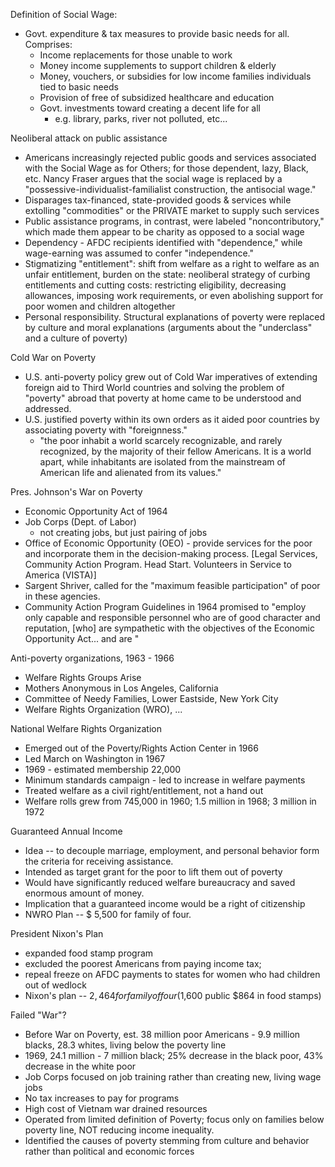 Definition of Social Wage:
+ Govt. expenditure & tax measures to provide basic needs for all. Comprises:
  + Income replacements for those unable to work
  + Money income supplements to support children & elderly
  + Money, vouchers, or subsidies for low income families individuals tied to basic needs
  + Provision of free of subsidized healthcare and education
  + Govt. investments toward creating a decent life for all
    + e.g. library, parks, river not polluted, etc...

Neoliberal attack on public assistance
+ Americans increasingly rejected public goods and services associated with the Social Wage as for Others; for those dependent, lazy, Black, etc. Nancy Fraser argues that the social wage is replaced by a "possessive-individualist-familialist construction, the antisocial wage."
+ Disparages tax-financed, state-provided goods & services while extolling "commodities" or the PRIVATE market to supply such services
+ Public assistance programs, in contrast, were labeled "noncontributory," which made them appear to be charity as opposed to a social wage
+ Dependency - AFDC recipients identified with "dependence," while wage-earning was assumed to confer "independence."
+ Stigmatizing "entitlement": shift from welfare as a right to welfare as an unfair entitlement, burden on the state: neoliberal strategy of curbing entitlements and cutting costs: restricting eligibility, decreasing allowances, imposing work requirements, or even abolishing support for poor women and children altogether
+ Personal responsibility. Structural explanations of poverty were replaced by culture and moral explanations (arguments about the "underclass" and a culture of poverty)

Cold War on Poverty
+ U.S. anti-poverty policy grew out of Cold War imperatives of extending foreign aid to Third World countries and solving the problem of "poverty" abroad that poverty at home came to be understood and addressed.
+ U.S. justified poverty within its own orders as it aided poor countries by associating poverty with "foreignness."
  + "the poor inhabit a world scarcely recognizable, and rarely recognized, by the majority of their fellow Americans. It is a world apart, while inhabitants are isolated from the mainstream of American life and alienated from its values."

Pres. Johnson's War on Poverty
+ Economic Opportunity Act of 1964
+ Job Corps (Dept. of Labor)
  + not creating jobs, but just pairing of jobs
+ Office of Economic Opportunity (OEO) - provide services for the poor and incorporate them in the decision-making process. [Legal Services, Community Action Program. Head Start. Volunteers in Service to America (VISTA)]
+ Sargent Shriver, called for the "maximum feasible participation" of poor in these agencies.
+ Community Action Program Guidelines in 1964 promised to "employ only capable and responsible personnel who are of good character and reputation, [who] are sympathetic with the objectives of the Economic Opportunity Act... and are "

Anti-poverty organizations, 1963 - 1966
+ Welfare Rights Groups Arise
+ Mothers Anonymous in Los Angeles, California
+ Committee of Needy Families, Lower Eastside, New York City
+ Welfare Rights Organization (WRO), ...

National Welfare Rights Organization
+ Emerged out of the Poverty/Rights Action Center in 1966
+ Led March on Washington in 1967
+ 1969 - estimated membership 22,000
+ Minimum standards campaign - led to increase in welfare payments
+ Treated welfare as a civil right/entitlement, not a hand out
+ Welfare rolls grew from 745,000 in 1960; 1.5 million in 1968; 3 million in 1972

Guaranteed Annual Income
+ Idea -- to decouple marriage, employment, and personal behavior form the criteria for receiving assistance.
+ Intended as target grant for the poor to lift them out of poverty
+ Would have significantly reduced welfare bureaucracy and saved enormous amount of money.
+ Implication that a guaranteed income would be a right of citizenship
+ NWRO Plan -- $ 5,500 for family of four.

President Nixon's Plan
+ expanded food stamp program
+ excluded the poorest Americans from paying income tax;
+ repeal freeze on AFDC payments to states for women who had children out of wedlock
+ Nixon's plan -- $2,464 for family of four ($1,600 public $864 in food stamps)

Failed "War"?
+ Before War on Poverty, est. 38 million poor Americans - 9.9 million blacks, 28.3 whites, living below the poverty line
+ 1969, 24.1 million - 7 million black; 25% decrease in the black poor, 43% decrease in the white poor
+ Job Corps focused on job training rather than creating new, living wage jobs
+ No tax increases to pay for programs
+ High cost of Vietnam war drained resources
+ Operated from limited definition of Poverty; focus only on families below poverty line, NOT reducing income inequality.
+ Identified the causes of poverty stemming from culture and behavior rather than political and economic forces